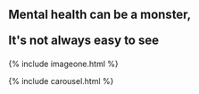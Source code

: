 <h2>Mental health can be a monster,
  
  It's not always easy to see</h2>

{% include imageone.html %}

{% include carousel.html %}
